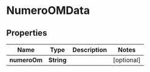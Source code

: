 

# NumeroOMData


## Properties

| Name | Type | Description | Notes |
|------------ | ------------- | ------------- | -------------|
|**numeroOm** | **String** |  |  [optional] |



